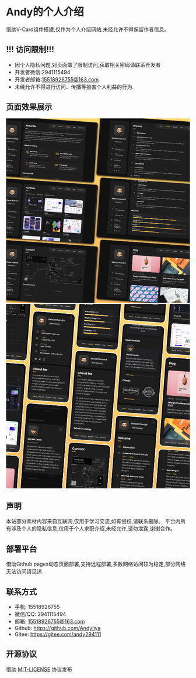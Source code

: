 # Andy的个人介绍

借助V-Card组件搭建,仅作为个人介绍网站,未经允许不得保留作者信息。

## !!! 访问限制!!!
- 因个人隐私问题,对页面做了限制访问,获取相关密码请联系开发者
- 开发者微信:2941115494
- 开发者邮箱:15518926755@163.com
- 未经允许不得进行访问、传播等损害个人利益的行为.

## 页面效果展示

![vCard Desktop Demo](./website-demo-image/desktop.png "web端展示效果")
![vCard Mobile Demo](./website-demo-image/mobile.png "手机端展示效果")

## 声明
本站部分素材内容来自互联网,仅用于学习交流,如有侵权,请联系删除。
平台内所有涉及个人的隐私信息,仅用于个人求职介绍,未经允许,请勿泄露,谢谢合作。

## 部署平台
借助Github pages动态页面部署,支持远程部署,多数网络访问较为稳定,部分网络无法访问请见谅.

## 联系方式
- 手机: 15518926755
- 微信/QQ: 2941115494
- 邮箱: 15518926755@163.com
- Github: https://github.com/Andyliya
- Gitee: https://gitee.com/andy294111


## 开源协议

借助 [MIT-LICENSE](https://mit-license.org/) 协议发布
